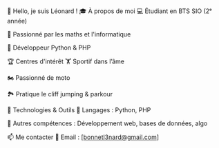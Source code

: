 👋 Hello, je suis Léonard !
🎓 À propos de moi
💻 Étudiant en BTS SIO (2ᵉ année)

🧮 Passionné par les maths et l'informatique

🐍 Développeur Python & PHP

🏆 Centres d'intérêt
🏋️ Sportif dans l’âme

🏍️ Passionné de moto

🏞️ Pratique le cliff jumping & parkour

🚀 Technologies & Outils
🔹 Langages : Python, PHP

🔹 Autres compétences : Développement web, bases de données, algo

📫 Me contacter
📧 Email : [bonnetl3nard@gmail.com]
